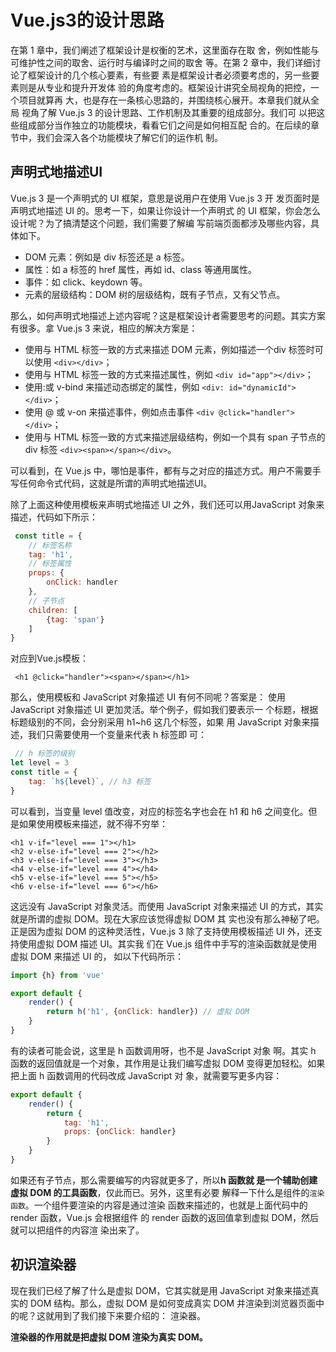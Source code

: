 # Vue.js3的设计思路

在第 1 章中，我们阐述了框架设计是权衡的艺术，这里面存在取
舍，例如性能与可维护性之间的取舍、运行时与编译时之间的取舍
等。在第 2 章中，我们详细讨论了框架设计的几个核心要素，有些要
素是框架设计者必须要考虑的，另一些要素则是从专业和提升开发体
验的角度考虑的。框架设计讲究全局视角的把控，一个项目就算再
大，也是存在一条核心思路的，并围绕核心展开。本章我们就从全局
视角了解 Vue.js 3 的设计思路、工作机制及其重要的组成部分。我们可
以把这些组成部分当作独立的功能模块，看看它们之间是如何相互配
合的。在后续的章节中，我们会深入各个功能模块了解它们的运作机
制。

## 声明式地描述UI

Vue.js 3 是一个声明式的 UI 框架，意思是说用户在使用 Vue.js 3 开
发页面时是声明式地描述 UI 的。思考一下，如果让你设计一个声明式
的 UI 框架，你会怎么设计呢？为了搞清楚这个问题，我们需要了解编
写前端页面都涉及哪些内容，具体如下。

- DOM 元素：例如是 div 标签还是 a 标签。
- 属性：如 a 标签的 href 属性，再如 id、class 等通用属性。
- 事件：如 click、keydown 等。
- 元素的层级结构：DOM 树的层级结构，既有子节点，又有父节点。

那么，如何声明式地描述上述内容呢？这是框架设计者需要思考的问题。其实方案有很多。拿 Vue.js 3 来说，相应的解决方案是：

- 使用与 HTML 标签一致的方式来描述 DOM 元素，例如描述一个div 标签时可以使用 `<div></div>`；
- 使用与 HTML 标签一致的方式来描述属性，例如 `<div id="app"></div>`；
- 使用:或 v-bind 来描述动态绑定的属性，例如 `<div: id="dynamicId"></div>`；
- 使用 @ 或 v-on 来描述事件，例如点击事件 `<div @click="handler"></div>`；
- 使用与 HTML 标签一致的方式来描述层级结构，例如一个具有 span 子节点的 div 标签 `<div><span></span></div>`。

可以看到，在 Vue.js 中，哪怕是事件，都有与之对应的描述方式。用户不需要手写任何命令式代码，这就是所谓的声明式地描述UI。

除了上面这种使用模板来声明式地描述 UI 之外，我们还可以用JavaScript 对象来描述，代码如下所示：

```javascript
 const title = {
    // 标签名称
    tag: 'h1',
    // 标签属性
    props: {
        onClick: handler
    },
    // 子节点
    children: [
        {tag: 'span'}
    ]
}
```

对应到Vue.js模板：

```vue
 <h1 @click="handler"><span></span></h1>
```

那么，使用模板和 JavaScript 对象描述 UI 有何不同呢？答案是：
使用 JavaScript 对象描述 UI 更加灵活。举个例子，假如我们要表示一
个标题，根据标题级别的不同，会分别采用 h1~h6 这几个标签，如果
用 JavaScript 对象来描述，我们只需要使用一个变量来代表 h 标签即
可：

```javascript
 // h 标签的级别
let level = 3
const title = {
    tag: `h${level}`, // h3 标签
}
```

可以看到，当变量 level 值改变，对应的标签名字也会在 h1 和 h6 之间变化。但是如果使用模板来描述，就不得不穷举：

```vue
<h1 v-if="level === 1"></h1>
<h2 v-else-if="level === 2"></h2>
<h3 v-else-if="level === 3"></h3>
<h4 v-else-if="level === 4"></h4>
<h5 v-else-if="level === 5"></h5>
<h6 v-else-if="level === 6"></h6>
```

这远没有 JavaScript 对象灵活。而使用 JavaScript 对象来描述 UI
的方式，其实就是所谓的虚拟 DOM。现在大家应该觉得虚拟 DOM 其
实也没有那么神秘了吧。正是因为虚拟 DOM 的这种灵活性，Vue.js 3
除了支持使用模板描述 UI 外，还支持使用虚拟 DOM 描述 UI。其实我
们在 Vue.js 组件中手写的渲染函数就是使用虚拟 DOM 来描述 UI 的，
如以下代码所示：

```javascript
import {h} from 'vue'

export default {
    render() {
        return h('h1', {onClick: handler}) // 虚拟 DOM
    }
}
```

有的读者可能会说，这里是 h 函数调用呀，也不是 JavaScript 对象
啊。其实 h 函数的返回值就是一个对象，其作用是让我们编写虚拟
DOM 变得更加轻松。如果把上面 h 函数调用的代码改成 JavaScript 对
象，就需要写更多内容：

```javascript
export default {
    render() {
        return {
            tag: 'h1',
            props: {onClick: handler}
        }
    }
}
```

如果还有子节点，那么需要编写的内容就更多了，所以**h 函数就
是一个辅助创建虚拟 DOM 的工具函数**，仅此而已。另外，这里有必要
解释一下什么是组件的`渲染函数`。一个组件要渲染的内容是通过渲染
函数来描述的，也就是上面代码中的 render 函数，Vue.js 会根据组件
的 render 函数的返回值拿到虚拟 DOM，然后就可以把组件的内容渲
染出来了。

## 初识渲染器

现在我们已经了解了什么是虚拟 DOM，它其实就是用 JavaScript
对象来描述真实的 DOM 结构。那么，虚拟 DOM 是如何变成真实
DOM 并渲染到浏览器页面中的呢？这就用到了我们接下来要介绍的：
渲染器。

**渲染器的作用就是把虚拟 DOM 渲染为真实 DOM。**